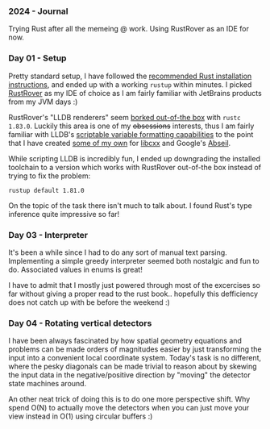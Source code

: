 ### 2024 - Journal

Trying Rust after all the memeing @ work. Using RustRover as an IDE for now.

### Day 01 - Setup

Pretty standard setup, I have followed the [recommended Rust installation instructions][1], and ended up 
with a working `rustup` within minutes. I picked [RustRover][2] as my IDE of choice as I am fairly familiar
with JetBrains products from my JVM days :)

RustRover's "LLDB renderers" seem [borked out-of-the box][7] with `rustc 1.83.0`. Luckily this area is one of my
~~obsessions~~ interests, thus I am fairly familiar with LLDB's [scriptable variable formatting capabilities][3] 
to the point that I have created [some of my own][4] for [libcxx][5] and Google's [Abseil][6].

While scripting LLDB is incredibly fun, I ended up downgrading the installed toolchain to a version which works
with RustRover out-of-the box instead of trying to fix the problem:
```shell
rustup default 1.81.0
```

On the topic of the task there isn't much to talk about. I found Rust's type inference quite impressive so far!

[1]: https://www.rust-lang.org/tools/install
[2]: https://www.jetbrains.com/rust/
[3]: https://lldb.llvm.org/use/variable.html#synthetic-children
[4]: https://github.com/mentlerd/lldb-toybox
[5]: https://github.com/llvm/llvm-project/tree/main/libcxx
[6]: https://github.com/abseil/abseil-cpp
[7]: https://youtrack.jetbrains.com/issue/RUST-15839/Strings-and-vecs-dont-show-in-the-debugger

### Day 03 - Interpreter

It's been a while since I had to do any sort of manual text parsing. Implementing a simple greedy interpreter
seemed both nostalgic and fun to do. Associated values in enums is great!

I have to admit that I mostly just powered through most of the excercises so far without giving a proper read
to the rust book.. hopefully this defficiency does not catch up with be before the weekend :)

### Day 04 - Rotating vertical detectors

I have been always fascinated by how spatial geometry equations and problems can be made orders of magnitudes 
easier by just transforming the input into a convenient local coordinate system. Today's task is no different,
where the pesky diagonals can be made trivial to reason about by skewing the input data in the negative/positive
direction by "moving" the detector state machines around.

An other neat trick of doing this is to do one more perspective shift. Why spend O(N) to actually move the detectors
when you can just move your view instead in O(1) using circular buffers :)
